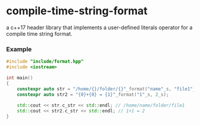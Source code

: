 # compile-time-string-format
a c++17 header library that implements a user-defined literals operator for a compile time string format.
### Example

```c++
#include "include/format.hpp"
#include <iostream>

int main()
{
    constexpr auto str = "/home/{}/folder/{}"_format("name"_s, "file1"_s);
    constexpr auto str2 = "{0}+{0} = {1}"_format("1"_s, 2_s);
    
    std::cout << str.c_str << std::endl; // /home/name/folder/file1
    std::cout << str2.c_str << std::endl; // 1+1 = 2
}
```
